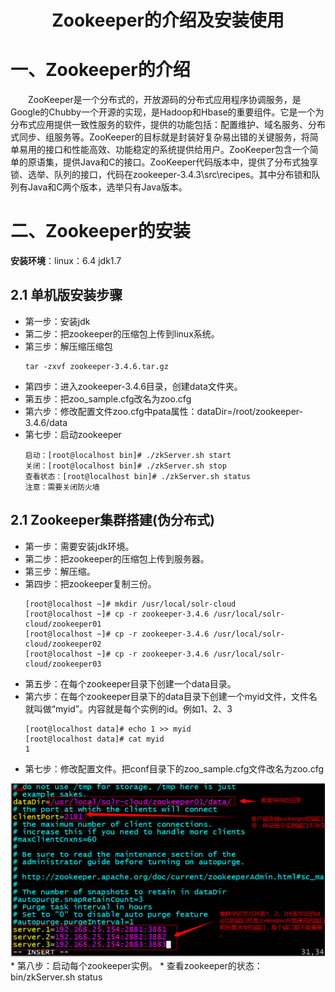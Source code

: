 # <center>Zookeeper的介绍及安装使用</center>
# 一、Zookeeper的介绍
&emsp;&emsp;ZooKeeper是一个分布式的，开放源码的分布式应用程序协调服务，是Google的Chubby一个开源的实现，是Hadoop和Hbase的重要组件。它是一个为分布式应用提供一致性服务的软件，提供的功能包括：配置维护、域名服务、分布式同步、组服务等。ZooKeeper的目标就是封装好复杂易出错的关键服务，将简单易用的接口和性能高效、功能稳定的系统提供给用户。ZooKeeper包含一个简单的原语集，提供Java和C的接口。ZooKeeper代码版本中，提供了分布式独享锁、选举、队列的接口，代码在zookeeper-3.4.3\src\recipes。其中分布锁和队列有Java和C两个版本，选举只有Java版本。

# 二、Zookeeper的安装
**安装环境**：linux：6.4 jdk1.7<br>

## 2.1 单机版安装步骤
  * 第一步：安装jdk
  * 第二步：把zookeeper的压缩包上传到linux系统。
  * 第三步：解压缩压缩包
    ```
    tar -zxvf zookeeper-3.4.6.tar.gz
    ```
  * 第四步：进入zookeeper-3.4.6目录，创建data文件夹。
  * 第五步：把zoo_sample.cfg改名为zoo.cfg
  * 第六步：修改配置文件zoo.cfg中pata属性：dataDir=/root/zookeeper-3.4.6/data
  * 第七步：启动zookeeper
    ```
    启动：[root@localhost bin]# ./zkServer.sh start
    关闭：[root@localhost bin]# ./zkServer.sh stop
    查看状态：[root@localhost bin]# ./zkServer.sh status
    注意：需要关闭防火墙
    ```
## 2.1 Zookeeper集群搭建(伪分布式)
  * 第一步：需要安装jdk环境。
  * 第二步：把zookeeper的压缩包上传到服务器。
  * 第三步：解压缩。
  * 第四步：把zookeeper复制三份。
    ```
    [root@localhost ~]# mkdir /usr/local/solr-cloud
    [root@localhost ~]# cp -r zookeeper-3.4.6 /usr/local/solr-cloud/zookeeper01
    [root@localhost ~]# cp -r zookeeper-3.4.6 /usr/local/solr-cloud/zookeeper02
    [root@localhost ~]# cp -r zookeeper-3.4.6 /usr/local/solr-cloud/zookeeper03
    ```
  * 第五步：在每个zookeeper目录下创建一个data目录。
  * 第六步：在每个zookeeper目录下的data目录下创建一个myid文件，文件名就叫做“myid”。内容就是每个实例的id。例如1、2、3
    ```
    [root@localhost data]# echo 1 >> myid
    [root@localhost data]# cat myid
    1
    ```
  * 第七步：修改配置文件。把conf目录下的zoo_sample.cfg文件改名为zoo.cfg
  <img alt="zookeeper的介绍及使用-282470b1.png" src="assets/zookeeper的介绍及使用-282470b1.png" width="" height="" >
  * 第八步：启动每个zookeeper实例。
  * 查看zookeeper的状态： bin/zkServer.sh status
